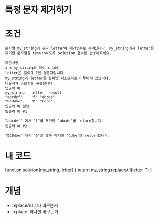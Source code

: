 # 특정 문자 제거하기

# 조건

    문자열 my_string과 문자 letter이 매개변수로 주어집니다. my_string에서 letter를 제거한 문자열을 return하도록 solution 함수를 완성해주세요.

    제한사항
    1 ≤ my_string의 길이 ≤ 100
    letter은 길이가 1인 영문자입니다.
    my_string과 letter은 알파벳 대소문자로 이루어져 있습니다.
    대문자와 소문자를 구분합니다.
    입출력 예
    my_string	letter	result
    "abcdef"	"f"	"abcde"
    "BCBdbe"	"B"	"Cdbe"
    입출력 예 설명
    입출력 예 #1

    "abcdef" 에서 "f"를 제거한 "abcde"를 return합니다.
    입출력 예 #2

    "BCBdbe" 에서 "B"를 모두 제거한 "Cdbe"를 return합니다.



# 내 코드

  function solution(my_string, letter) {
      return my_string.replaceAll(letter, '')
  }
# 개념

+ replaceALL: 다 바꾸는거
+ replace: 하나만 바꾸는거